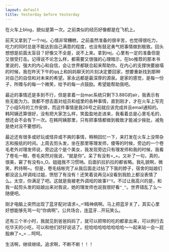 ```yaml
---
layout: default
title: Yesterday before Yesterday
---
```


在火车上blog，貌似是第一次。之前类似的经历好像都是在飞机上。

前天又拿到了一个rej，心情非常糟糕，之前虽然准备的很辛苦，也觉得很吃力，吃力的同时总是不能达到自己满意的程度，也没有鼓足勇气把事情做到极致。回头想想是前面太盲目？好像又不全是，说不上来。拿到rej，心里有一定的准备但是又很受打击。记得说不论怎么样，都需要又很强的心理暗示，在bo推荐的那本书里说的，强大的内心和自信，会让世界都联合起来帮助你。在内心的支撑快要崩塌的时候，我在昨天下午的qq上和妈妈聊天的片刻决定要回家，想要重新找到那种对自己的自信和对未来的希望。家永远都是最深厚的源泉。是家的感觉，是每一份子，所赠与的每一个微笑，给予的每一点鼓励。希望能帮助我吧。

最近的事情还是多到不行，但是拿着一台mac系统只剩下3.88G的air，我表示有些无能为力。我都不想去面对组员和组里的各种事情，直到刚才，才在火车上写完了小组5月的工作安排，而这件事情是我26号之前就应该完成并且email通知的。韩阿姨还算很好，没有把大家怎么样，笑盈盈地走进来，我看着总是心里毛毛的，想还会不会有下一次。在韩阿姨那里，只有把事情都做到极致才能减少挨批，减免是绝对没不要想的。

最近还有很多或好玩或怪异或不爽的事情，稍稍回忆一下，来打发在火车上没带杂志和报纸的时间。上周去剪头发，坐在那里等理发师，傻等的时候，旁边的一个卷毛老外对理发师说，旁边这个是个美女，我发现旁边只有理发师和我的时候，我看了卷毛一眼，卷毛突然对我说，“就是你”。呆了有没有=_+。又补了一句，真的，很美，窘了有没有o_O。姐姐我不习惯呐。后面扒拉扒拉的都省略。我礼貌啊，微笑，矜持啊~。但是，卷毛结帐完了从我后面走过拈了下我的脖子，宿舍的姑娘们都没这么样调戏过姐，愤怒了有没有！还笑着说再见à没看到我脸上都没表情了么。太空，你满足了吧。这就是我被老外调戏的故事`T^T`。不过让我高兴的是，和我一起剪头发的姑娘出来对我说，她的理发师也说我很好看`^_^`。世界错乱了么～随便吧。

刚才电脑上突然出现了蓝牙配对请求=_=!精神病啊。马上把蓝牙关了，其实心里好想能够先骂一句“你病啊”。公共场合，连蓝牙…开玩笑么。

还有三个半小时，我就见到爸爸妈妈了，就可以把带的吃的都拿出来，可以例行去吃华天的小吃，可以和他们好好说话了。挖哈哈哈哈哈哈哈哈～～起来站一会～屁股麻了=_= …呵呵。

生活啊，继续继续。追求啊，不断不断！！！
